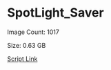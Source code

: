 # SpotLight_Saver

Image Count: 1017

Size: 0.63 GB

[Script Link](https://github.com/liuyal/Archive/blob/master/Python/Utilities/Miscellaneous/spotlight_saver.py)